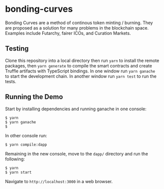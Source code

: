 # bonding-curves

Bonding Curves are a method of continous token minting / burning. They are proposed as a solution
for many problems in the blockchain space. Examples include Futarchy, fairer ICOs, and Curation
Markets.

## Testing

Clone this repository into a local directory then run `yarn` to install the remote packages, then
`yarn generate` to compile the smart contracts and create Truffle artifacts with TypeScript bindings. 
In one window run `yarn ganache` to start the development chain. In another window run `yarn test` to 
run the tests.

## Running the Demo

Start by installing dependencies and running ganache in one console:

```
$ yarn
$ yarn ganache
$ 
```

In other console run:

```
$ yarn compile:dapp
```

Remaining in the new console, move to the `dapp/` directory and run the following:

```
$ yarn
$ yarn start
```

Navigate to `http://localhost:3000` in a web browser.
